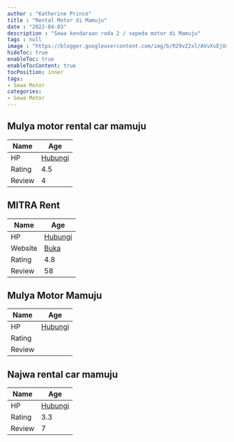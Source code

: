 ```yaml
---
author : "Katherine Prince"
title : "Rental Motor di Mamuju"
date : "2022-04-03"
description : "Sewa kendaraan roda 2 / sepeda motor di Mamuju"
tags : null
image : "https://blogger.googleusercontent.com/img/b/R29vZ2xl/AVvXsEjUsKCyPLxA-83q71WSas2un7eM61y-IJoeMx-iETwTpq04fCga-dJ4l0vaC2kNDIydiXOil_Tu6xZKT_nJc7dBrkGn39maw6vXwYfjQVi0SslR_iEY_QLQHE2T6BcDBzYJH5TdmxwnlUY8JJztJqmF9GvJxvWHRdCvjSoz4x-RUXmTEo5tasohqebmxA/w300-h200/rental-motor-di-mamuju.png"
hideToc: true
enableToc: true
enableTocContent: true
tocPosition: inner
tags:
- Sewa Motor
categories:
- Sewa Motor
---
```



## Mulya motor rental car mamuju

Name | Age
--------|------
HP | [Hubungi](https://pcandroidplayer.blogspot.com/?clayads=https://getnumber.ndower.dev?phone=MDgxMzU0ODg4ODE3)
Rating | 4.5
Review | 4


## MITRA Rent

Name | Age
--------|------
HP | [Hubungi](https://pcandroidplayer.blogspot.com/?clayads=https://getnumber.ndower.dev?phone=MDgyMzEzMzMzNjQw)
Website | [Buka](https://pcandroidplayer.blogspot.com/?clayads=aHR0cDovL3d3dy5taXRyYXJlbnQuY28uaWQv) 
Rating | 4.8
Review | 58


## Mulya Motor Mamuju

Name | Age
--------|------
HP | [Hubungi](https://pcandroidplayer.blogspot.com/?clayads=https://getnumber.ndower.dev?phone=MDgxMzU0ODg4ODE3)
Rating | 
Review | 


## Najwa rental car mamuju

Name | Age
--------|------
HP | [Hubungi](https://pcandroidplayer.blogspot.com/?clayads=https://getnumber.ndower.dev?phone=MDgyMTg4MTY3Njk5)
Rating | 3.3
Review | 7


